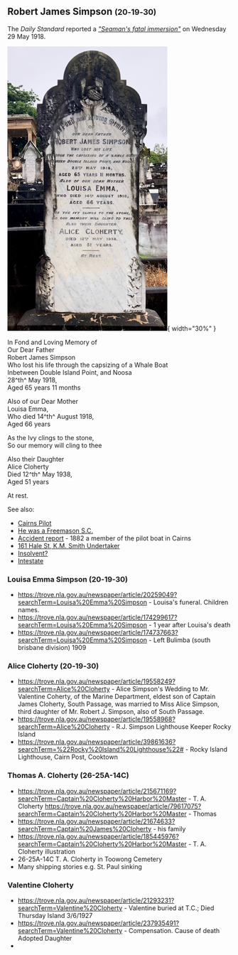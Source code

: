 ## Robert James Simpson <small>(20‑19‑30)</small>

The *Daily Standard* reported a *["Seaman's fatal immersion"](https://trove.nla.gov.au/newspaper/article/179405429?searchTerm=%22Robert%20Simpson%22)* on Wednesday 29 May 1918. 

![Robert James Simpson's headstone](../assets/robert-james-simpson-headstone.jpg){ width="30%" }  

>
In Fond and Loving Memory 
of <br>
Our Dear Father <br>
Robert James Simpson <br>
Who lost his life 
through the capsizing of a Whale Boat <br>
Inbetween Double Island Point, and Noosa <br>
28^th^ May 1918, <br>
Aged 65 years 11 months <br>
>
>
Also of our Dear Mother <br>
Louisa Emma, <br>
Who died 14^th^ August 1918, <br>
Aged 66 years <br>
>
>
As the Ivy clings to the stone, <br>
So our memory will cling to thee <br>
>
Also their Daughter <br>
Alice Cloherty <br>
Died 12^th^ May 1938,  <br>
Aged 51 years <br>
>
>
At rest.
>

See also:

- [Cairns Pilot](https://trove.nla.gov.au/newspaper/article/40291149)
- [He was a Freemason S.C.](https://trove.nla.gov.au/newspaper/article/215428272?searchTerm=%22Robert%20Simpson%22)
- [Accident report](https://trove.nla.gov.au/newspaper/article/188926175) - 1882 a member of the pilot boat in Cairns
- [161 Hale St, K.M. Smith Undertaker](https://trove.nla.gov.au/newspaper/article/175196687)
- [Insolvent?](https://trove.nla.gov.au/newspaper/article/3439159?searchTerm=%22Robert%20Simpson%22) 
- [Intestate](https://trove.nla.gov.au/newspaper/article/20255673?searchTerm=Louisa%20Emma%20Simpson) 

### Louisa Emma Simpson (20‑19‑30)

- https://trove.nla.gov.au/newspaper/article/20259049?searchTerm=Louisa%20Emma%20Simpson - Louisa's funeral. Children names. 
- https://trove.nla.gov.au/newspaper/article/174299617?searchTerm=Louisa%20Emma%20Simpson - 1 year after Louisa's death
- https://trove.nla.gov.au/newspaper/article/174737663?searchTerm=Louisa%20Emma%20Simpson - Left Bulimba (south brisbane division) 1909

### Alice Cloherty (20‑19‑30)

- https://trove.nla.gov.au/newspaper/article/19558249?searchTerm=Alice%20Cloherty - Alice Simpson's Wedding to Mr. Valentine Coherty, of the Marine Department, eldest son of Captain James Cloherty, South Passage, was married to Miss Alice Simpson, third daughter of Mr. Robert J. Simpson, also of South Passage.
- https://trove.nla.gov.au/newspaper/article/19558968?searchTerm=Alice%20Cloherty - R.J. Simpson Lighthouse Keeper Rocky Island
- https://trove.nla.gov.au/newspaper/article/39861636?searchTerm=%22Rocky%20Island%20Lighthouse%22# - Rocky Island Lighthouse, Cairn Post, Cooktown

### Thomas A. Cloherty (26-25A-14C)
 
- https://trove.nla.gov.au/newspaper/article/215671169?searchTerm=Captain%20Cloherty%20Harbor%20Master - T. A. Cloherty
https://trove.nla.gov.au/newspaper/article/79617075?searchTerm=Captain%20Cloherty%20Harbor%20Master - Thomas
- https://trove.nla.gov.au/newspaper/article/21674633?searchTerm=Captain%20James%20Cloherty - his family
- https://trove.nla.gov.au/newspaper/article/185445976?searchTerm=Captain%20Cloherty%20Harbor%20Master - T. A. Cloherty illustration
- 26-25A-14C T. A. Cloherty in Toowong Cemetery
- Many shipping stories e.g. St. Paul sinking

### Valentine Cloherty

- https://trove.nla.gov.au/newspaper/article/21293231?searchTerm=Valentine%20Cloherty - Valentine buried at T.C.; Died Thursday Island 3/6/1927
- https://trove.nla.gov.au/newspaper/article/237935491?searchTerm=Valentine%20Cloherty - Compensation. Cause of death Adopted Daughter
- 
